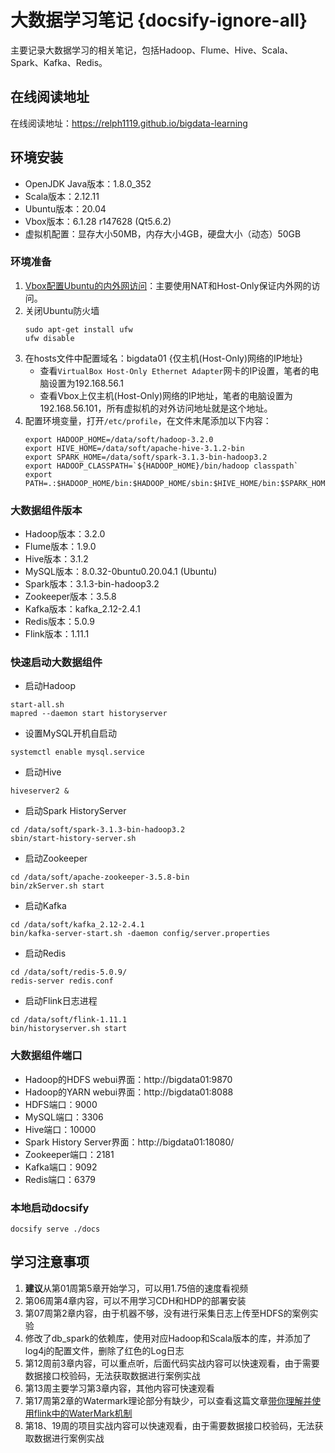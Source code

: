 # 大数据学习笔记 {docsify-ignore-all}
主要记录大数据学习的相关笔记，包括Hadoop、Flume、Hive、Scala、Spark、Kafka、Redis。

## 在线阅读地址
在线阅读地址：https://relph1119.github.io/bigdata-learning

## 环境安装
- OpenJDK Java版本：1.8.0_352
- Scala版本：2.12.11
- Ubuntu版本：20.04
- Vbox版本：6.1.28 r147628 (Qt5.6.2)
- 虚拟机配置：显存大小50MB，内存大小4GB，硬盘大小（动态）50GB

### 环境准备
1. [Vbox配置Ubuntu的内外网访问](https://www.bilibili.com/video/av635603180/?vd_source=f4026a4ceb494a56ed0e12df39ea2d37)：主要使用NAT和Host-Only保证内外网的访问。
2. 关闭Ubuntu防火墙
   ```shell
   sudo apt-get install ufw
   ufw disable
   ```
2. 在hosts文件中配置域名：bigdata01 {仅主机(Host-Only)网络的IP地址}
   - 查看`VirtualBox Host-Only Ethernet Adapter`网卡的IP设置，笔者的电脑设置为192.168.56.1
   - 查看Vbox上仅主机(Host-Only)网络的IP地址，笔者的电脑设置为192.168.56.101，所有虚拟机的对外访问地址就是这个地址。
3. 配置环境变量，打开`/etc/profile`，在文件末尾添加以下内容：
    ```shell
    export HADOOP_HOME=/data/soft/hadoop-3.2.0
    export HIVE_HOME=/data/soft/apache-hive-3.1.2-bin
    export SPARK_HOME=/data/soft/spark-3.1.3-bin-hadoop3.2
    export HADOOP_CLASSPATH=`${HADOOP_HOME}/bin/hadoop classpath`
    export PATH=.:$HADOOP_HOME/bin:$HADOOP_HOME/sbin:$HIVE_HOME/bin:$SPARK_HOME/bin:$PATH
    ```

### 大数据组件版本

- Hadoop版本：3.2.0
- Flume版本：1.9.0
- Hive版本：3.1.2
- MySQL版本：8.0.32-0buntu0.20.04.1 (Ubuntu)
- Spark版本：3.1.3-bin-hadoop3.2
- Zookeeper版本：3.5.8
- Kafka版本：kafka_2.12-2.4.1
- Redis版本：5.0.9
- Flink版本：1.11.1

### 快速启动大数据组件
- 启动Hadoop
```shell
start-all.sh
mapred --daemon start historyserver
```

- 设置MySQL开机自启动
```shell
systemctl enable mysql.service
```

- 启动Hive
```shell
hiveserver2 &
```

- 启动Spark HistoryServer
```shell
cd /data/soft/spark-3.1.3-bin-hadoop3.2
sbin/start-history-server.sh
```

- 启动Zookeeper
```shell
cd /data/soft/apache-zookeeper-3.5.8-bin
bin/zkServer.sh start
```

- 启动Kafka
```shell
cd /data/soft/kafka_2.12-2.4.1
bin/kafka-server-start.sh -daemon config/server.properties
```

- 启动Redis
```shell
cd /data/soft/redis-5.0.9/
redis-server redis.conf
```

- 启动Flink日志进程
```shell
cd /data/soft/flink-1.11.1
bin/historyserver.sh start
```

### 大数据组件端口

- Hadoop的HDFS webui界面：http://bigdata01:9870
- Hadoop的YARN webui界面：http://bigdata01:8088
- HDFS端口：9000
- MySQL端口：3306
- Hive端口：10000
- Spark History Server界面：http://bigdata01:18080/
- Zookeeper端口：2181
- Kafka端口：9092
- Redis端口：6379

### 本地启动docsify
```shell
docsify serve ./docs
```

## 学习注意事项
1. **建议**从第01周第5章开始学习，可以用1.75倍的速度看视频
2. 第06周第4章内容，可以不用学习CDH和HDP的部署安装
3. 第07周第2章内容，由于机器不够，没有进行采集日志上传至HDFS的案例实验
4. 修改了db_spark的依赖库，使用对应Hadoop和Scala版本的库，并添加了log4j的配置文件，删除了红色的Log日志
5. 第12周前3章内容，可以重点听，后面代码实战内容可以快速观看，由于需要数据接口校验码，无法获取数据进行案例实战
6. 第13周主要学习第3章内容，其他内容可快速观看
7. 第17周第2章的Watermark理论部分有缺少，可以查看这篇文章[带你理解并使用flink中的WaterMark机制](https://blog.csdn.net/Chenftli/article/details/124274118)
8. 第18、19周的项目实战内容可以快速观看，由于需要数据接口校验码，无法获取数据进行案例实战